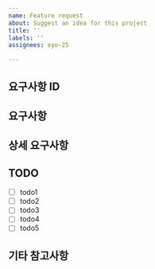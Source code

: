 ```yaml
---
name: Feature request
about: Suggest an idea for this project
title: ''
labels: ''
assignees: eyo-25

---
```


## 요구사항 ID

## 요구사항

## 상세 요구사항

## TODO
- [ ] todo1
- [ ] todo2
- [ ] todo3
- [ ] todo4
- [ ] todo5

## 기타 참고사항

